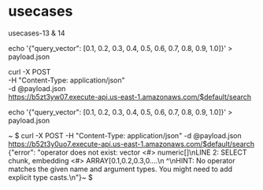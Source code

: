 # usecases
usecases-13 & 14

echo '{"query_vector": [0.1, 0.2, 0.3, 0.4, 0.5, 0.6, 0.7, 0.8, 0.9, 1.0]}' > payload.json


curl -X POST \
  -H "Content-Type: application/json" \
  -d @payload.json \
  https://b5zt3yw07.execute-api.us-east-1.amazonaws.com/$default/search


echo '{"query_vector": [0.1, 0.2, 0.3, 0.4, 0.5, 0.6, 0.7, 0.8, 0.9, 1.0]}' > payload.json




~ $ curl -X POST   -H "Content-Type: application/json"   -d @payload.json   https://b52t3y0uo7.execute-api.us-east-1.amazonaws.com/$default/search
{"error": "operator does not exist: vector <#> numeric[]\nLINE 2:             SELECT chunk, embedding <#> ARRAY[0.1,0.2,0.3,0....\n                                            ^\nHINT:  No operator matches the given name and argument types. You might need to add explicit type casts.\n"}~ $ 